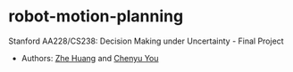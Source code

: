 # robot-motion-planning
Stanford AA228/CS238: Decision Making under Uncertainty - Final Project
* Authors: [Zhe Huang](https://github.com/tedhuang96) and [Chenyu You](https://github.com/charlesyou999648)
